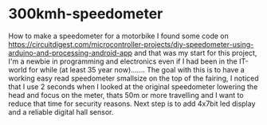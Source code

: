 # 300kmh-speedometer
How to make a speedometer for a motorbike
I found some code on https://circuitdigest.com/microcontroller-projects/diy-speedometer-using-arduino-and-processing-android-app
and that was my start for this project, I'm a newbie in programming and electronics even if I had been in the IT-world for while (at least 35 year now).......
The goal with this is to have a working easy read speedometer smallsize on the top of the fairing, I noticed that I use 2 seconds when I looked at the original speedometer lowering the head and focus on the meter, thats 50m or more travelling and I want to reduce that time for security reasons.
Next step is to add 4x7bit led display and a reliable digital hall sensor.
